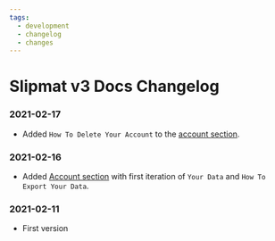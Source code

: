 ```yaml
---
tags:
  - development
  - changelog
  - changes
---
```


# Slipmat v3 Docs Changelog

### 2021-02-17

- Added `How To Delete Your Account` to the [account section](/account/).

### 2021-02-16

- Added [Account section](/account/) with first iteration of `Your Data` and `How To Export Your Data`.

### 2021-02-11

- First version
